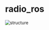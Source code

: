 # radio_ros

![structure](https://raw.githubusercontent.com/aock/radio_ros/master/docs/RadioRos.png)
